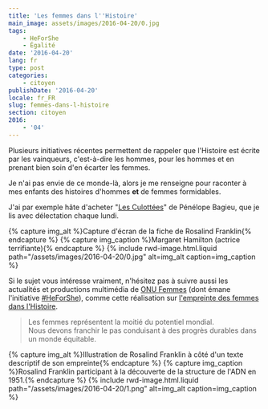 ```yaml
---
title: 'Les femmes dans l''Histoire'
main_image: assets/images/2016-04-20/0.jpg
tags:
    - HeForShe
    - Égalité
date: '2016-04-20'
lang: fr
type: post
categories:
    - citoyen
publishDate: '2016-04-20'
locale: fr_FR
slug: femmes-dans-l-histoire
section: citoyen
2016:
    - '04'
---
```


Plusieurs initiatives récentes permettent de rappeler que l'Histoire est écrite par les vainqueurs, c'est-à-dire les hommes, pour les hommes et en prenant bien soin d'en écarter les femmes.

Je n'ai pas envie de ce monde-là, alors je me renseigne pour raconter à mes enfants des histoires d'hommes **et** de femmes formidables.

J'ai par exemple hâte d'acheter "[Les Culottées](http://lesculottees.blog.lemonde.fr/)" de Pénélope Bagieu, que je lis avec délectation chaque lundi.

{% capture img_alt %}Capture d'écran de la fiche de Rosalind Franklin{% endcapture %}
{% capture img_caption %}Margaret Hamilton (actrice terrifiante){% endcapture %}
{% include rwd-image.html.liquid 
    path="/assets/images/2016-04-20/0.jpg"
    alt=img_alt
    caption=img_caption
%}

Si le sujet vous intéresse vraiment, n'hésitez pas à suivre aussi les actualités et productions multimédia de [ONU Femmes](http://www.unwomen.org/fr) (dont émane l'initiative [#HeForShe](http://www.heforshe.org/)), comme cette réalisation sur [l'empreinte des femmes dans l'Histoire](http://interactive.unwomen.org/multimedia/timeline/womensfootprintinhistory/fr/index.html).

> Les femmes représentent la moitié du potentiel mondial.  
> Nous devons franchir le pas conduisant à des progrès durables dans un monde équitable.

{% capture img_alt %}Illustration de Rosalind Franklin à côté d'un texte descriptif de son empreinte{% endcapture %}
{% capture img_caption %}Rosalind Franklin participant à la découverte de la structure de l'ADN en 1951.{% endcapture %}
{% include rwd-image.html.liquid 
    path="/assets/images/2016-04-20/1.png"
    alt=img_alt
    caption=img_caption
%}
